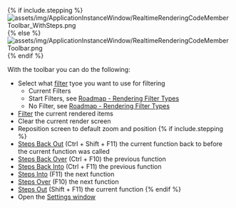 {% if include.stepping %}
![assets/img/ApplicationInstanceWindow/RealtimeRenderingCodeMemberToolbar_WithSteps.png](../../../assets/img/ApplicationInstanceWindow/RealtimeRenderingCodeMemberToolbar_WithSteps.png)
{% else %}
![assets/img/ApplicationInstanceWindow/RealtimeRenderingCodeMemberToolbar.png](../../../assets/img/ApplicationInstanceWindow/RealtimeRenderingCodeMemberToolbar.png)
{% endif %}

With the toolbar you can do the following:


- Select what [filter](../../features/ProfilingDataFiltering) tyoe you want to use for filtering
    - Current Filters
    - Start Filters, see [Roadmap - Rendering Filter Types](../../Roadmap/RenderingFIlterType)
    - No Filter, see [Roadmap - Rendering Filter Types](../../Roadmap/RenderingFIlterType)
- [Filter](../../features/ProfilingDataFiltering) the current rendered items
- Clear the current render screen
- Reposition screen to default zoom and position  {% if include.stepping %}
- [Steps Back Out](../../features/ApplicationInstanceStepping#step-back-out) (Ctrl + Shift + F11) the current function back to before the current function was called
- [Steps Back Over](../../features/ApplicationInstanceStepping#step-back-over) (Ctrl + F10) the previous function
- [Steps Back Into](../../features/ApplicationInstanceStepping#step-back-into) (Ctrl + F11) the previous function
- [Steps Into](../../features/ApplicationInstanceStepping#step-into) (F11) the next function
- [Steps Over](../../features/ApplicationInstanceStepping#step-over) (F10) the next function
- [Steps Out](../../features/ApplicationInstanceStepping#step-out) (Shift + F11) the current function {% endif %}
- Open the [Settings window](#settings-window)